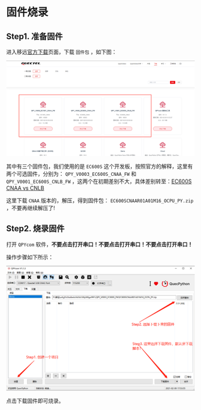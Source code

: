 # 固件烧录

## Step1. 准备固件

进入移远[官方下载](https://python.quectel.com/download)页面，下载 `固件包` ，如下图：

![移远固件包下载页面](assets/images/移远固件包下载页面.png)

其中有三个固件包，我们使用的是 `EC600S` 这个开发板，按照官方的解释，这里有两个可选固件，分别为： `QPY_V0003_EC600S_CNAA_FW` 和 `QPY_V0001_EC600S_CNLB_FW` ，这两个在初期差别不大，具体差别转至：[EC600S CNAA vs CNLB](EC600S_CNAA_vs_EC600S_CNLB.md)

这里下载 `CNAA` 版本的，解压，得到固件包： `EC600SCNAAR01A01M16_OCPU_PY.zip` ，不要再继续解压了!

## Step2. 烧录固件

打开 `QPYcom` 软件，**不要点击打开串口！不要点击打开串口！不要点击打开串口！**

操作步骤如下所示：

![QPYcom烧录固件](assets/images/QPYcom烧录固件.png)

点击下载固件即可烧录。
